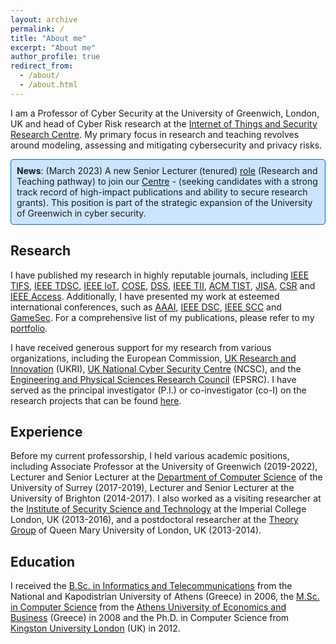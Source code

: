 ```yaml
---
layout: archive
permalink: /
title: "About me"
excerpt: "About me"
author_profile: true
redirect_from: 
  - /about/
  - /about.html
---
```


I am a Professor of Cyber Security at the University of Greenwich, London, UK and head of Cyber Risk research at the [Internet of Things and Security Research Centre](https://www.gre.ac.uk/research/groups/isec). My primary focus in research and teaching revolves around modeling, assessing and mitigating cybersecurity and privacy risks.

<div style="background-color: #CCE5FF; padding: 10px; border-radius: 5px; display: inline-block; box-shadow: inset 0 0 0 1px #0066CC;">
<b>News</b>: (March 2023) A new Senior Lecturer (tenured) <a href="https://jobs.gre.ac.uk/vacancy.aspx?ref=3163-E">role</a> (Research and Teaching pathway) to join our <a href="https://www.manospanaousis.com/centre/">Centre</a> - (seeking candidates with a strong track record of high-impact publications and ability to secure research grants). This position is part of the strategic expansion of the University of Greenwich in cyber security.</div>

## Research
I have published my research in highly reputable journals, including [IEEE TIFS](https://ieeexplore.ieee.org/xpl/RecentIssue.jsp?punumber=10206), [IEEE TDSC](https://ieeexplore.ieee.org/xpl/RecentIssue.jsp?punumber=8858), [IEEE IoT](https://ieeexplore.ieee.org/xpl/RecentIssue.jsp?punumber=6488907), [COSE](https://www.sciencedirect.com/journal/computers-and-security), [DSS](https://www.sciencedirect.com/journal/decision-support-systems), [IEEE TII](https://ieeexplore.ieee.org/xpl/RecentIssue.jsp?punumber=9424), [ACM TIST](https://dl.acm.org/journal/tist), [JISA](https://www.sciencedirect.com/journal/journal-of-information-security-and-applications), [CSR](https://www.sciencedirect.com/journal/computer-science-review) and [IEEE Access](https://ieeexplore.ieee.org/xpl/RecentIssue.jsp?punumber=6287639). Additionally, I have presented my work at esteemed international conferences, such as [AAAI](https://aaai-23.aaai.org), [IEEE DSC](https://ieeexplore.ieee.org/xpl/conhome/9888143/proceeding), [IEEE SCC](https://ieeexplore.ieee.org/xpl/conhome/1001209/all-proceedings) and [GameSec](https://www.gamesec-conf.org). For a comprehensive list of my publications, please refer to my [portfolio](publications).

I have received generous support for my research from various organizations, including the European Commission, [UK Research and Innovation](https://www.ukri.org) (UKRI), [UK National Cyber Security Centre](https://www.ncsc.gov.uk) (NCSC), and the 
[Engineering and Physical Sciences Research Council](https://www.ukri.org/councils/epsrc/) (EPSRC). I have served as the principal investigator (P.I.) or co-investigator (co-I) on the research projects that can be found [here](projects).

## Experience
Before my current professorship, I held various academic positions, including Associate Professor at the University of Greenwich (2019-2022), Lecturer and Senior Lecturer at the [Department of Computer Science](https://www.surrey.ac.uk/department-computer-science) of the University of Surrey (2017-2019), Lecturer and Senior Lecturer at the University of Brighton (2014-2017). I also worked as a visiting researcher at the [Institute of Security Science and Technology](https://www.imperial.ac.uk/security-institute/) at the Imperial College London, UK (2013-2016), and a postdoctoral researcher at the [Theory Group](https://theory.eecs.qmul.ac.uk) of Queen Mary University of London, UK (2013-2014).

## Education
I received the [B.Sc. in Informatics and Telecommunications](https://www.di.uoa.gr/en) from the National and Kapodistrian University of Athens (Greece) in 2006, the [M.Sc. in Computer Science](http://grad.cs.aueb.gr/en/index.php) from the [Athens University of Economics and Business](https://www.aueb.gr/en) (Greece) in 2008 and the Ph.D. in Computer Science from [Kingston University London](https://www.kingston.ac.uk) (UK) in 2012.